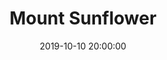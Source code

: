 ---
layout: highpoint
title: Mount Sunflower
location: Kansas
category: highpoints
tag: Highpoints
tagline: 4,039 feet
name: kansas_highpoint
files: 20
thumbnail: 14
date: 2019-10-10 20:00:00
---